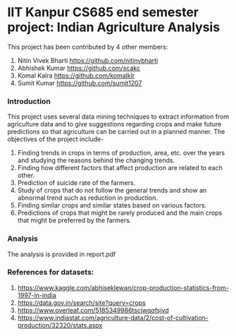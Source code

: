 # IIT Kanpur CS685 end semester project: Indian Agriculture Analysis

This project has been contributed by 4 other members:
1. Nitin Vivek Bharti https://github.com/nitinvbharti
2. Abhishek Kumar https://github.com/scakc
3. Komal Kalra https://github.com/komalklr
4. Sumit Kumar https://github.com/sumit1207

### Introduction
This project uses several data mining techniques to extract information from agriculture
data and to give suggestions regarding crops and make future predictions so that agriculture
can be carried out in a planned manner. The objectives of the project include-
1. Finding trends in crops in terms of production, area, etc. over the years and studying
the reasons behind the changing trends.
2. Finding how different factors that affect production are related to each other.
3. Prediction of suicide rate of the farmers.
4. Study of crops that do not follow the general trends and show an abnormal trend such
as reduction in production.
5. Finding similar crops and similar states based on various factors.
6. Predictions of crops that might be rarely produced and the main crops that might be
preferred by the farmers.

### Analysis
The analysis is provided in report.pdf

### References for datasets: 
1. https://www.kaggle.com/abhiseklewan/crop-production-statistics-from-1997-in-india
2. https://data.gov.in/search/site?query=crops
3. https://www.overleaf.com/5185349986tscjwqqfsjvd
4. https://www.indiastat.com/agriculture-data/2/cost-of-cultivation-production/32320/stats.aspx

